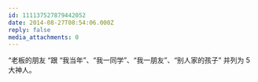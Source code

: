 ```yaml
---
id: 111137527879442052
date: 2014-08-27T08:54:06.000Z
reply: false
media_attachments: 0
---
```


“老板的朋友 “跟 “我当年”、“我一同学”、“我一朋友”、“别人家的孩子” 并列为 5 大神人。

